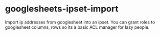 # googlesheets-ipset-import
Import ip addresses from googlesheet into an ipset. You can grant roles to googlesheet columns, rows so its a basic ACL manager for lazy people.
